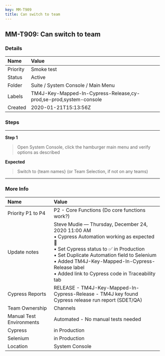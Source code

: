 ```yaml
---
key: MM-T909
title: Can switch to team
---
```


## MM-T909: Can switch to team

### Details

| Name     | Value                                                             |
| :------- | :---------------------------------------------------------------- |
| Priority | Smoke test                                                        |
| Status   | Active                                                            |
| Folder   | Suite / System Console / Main Menu                                |
| Labels   | TM4J-Key-Mapped-In-Cypress-Release,cy-prod,se-prod,system-console |
| Created  | 2020-01-21T15:13:56Z                                              |

### Steps

<hr/>

**Step 1**

> <article>Open System Console, click the hamburger main menu and verify options as described</article>

**Expected**

> <article>Switch to {team names} (or Team Selection, if not on any teams)</article>

<hr/>

### More Info

| Name                     | Value                                                                                                                                                                                                                                                                                               |
| :----------------------- | :-------------------------------------------------------------------------------------------------------------------------------------------------------------------------------------------------------------------------------------------------------------------------------------------------- |
| Priority P1 to P4        | P2 - Core Functions (Do core functions work?)                                                                                                                                                                                                                                                       |
| Update notes             | Steve Mudie — Thursday, December 24, 2020 11:00 AM<br>• Cypress Automation working as expected 🎉<br>• Set Cypress status to ✅ in Production<br>• Set Duplicate Automation field to Selenium<br>• Added TM4J-Key-Mapped-In-Cypress-Release label<br>• Added link to Cypress code in Traceability tab |
| Cypress Reports          | RELEASE - TM4J-Key-Mapped-In-Cypress-Release - TM4J key found Cypress release run report (SDET/QA)                                                                                                                                                                                                  |
| Team Ownership           | Channels                                                                                                                                                                                                                                                                                            |
| Manual Test Environments | Automated - No manual tests needed                                                                                                                                                                                                                                                                  |
| Cypress                  | in Production                                                                                                                                                                                                                                                                                       |
| Selenium                 | in Production                                                                                                                                                                                                                                                                                       |
| Location                 | System Console                                                                                                                                                                                                                                                                                      |
